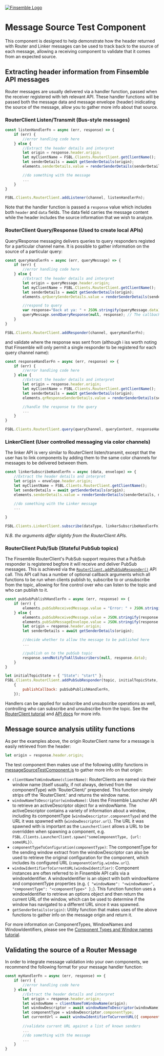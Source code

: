 [![Finsemble Logo](https://documentation.chartiq.com/finsemble/styles/img/Finsemble_Logo_Dark.svg)](https://documentation.chartiq.com/finsemble/)

# Message Source Test Component
This component is designed to help demonstrate how the header returned with Router and Linker messages can be used to track back to the source of each message, allowing a receiving component to validate that it comes from an expected source.

## Extracting header information from Finsemble API messages
Router messages are usually delivered via a handler function, passed when the receiver registered with teh relevant API. These handler functions will be passed both the message data and message envelope (header) inidicating the source of the message, allow you to gather more info about that source. 

### RouterClient Listen/Transmit (Bus-style messages)

```javascript
const listenHandlerFn = async (err, response) => {
	if (err) {
		//error handling code here
	} else {
		//Extract the header details and interpret
		let origin = response.header.origin;
		let myClientName = FSBL.Clients.RouterClient.getClientName();
		let senderDetails = await getSenderDetails(origin);
		elements.senderDetails.value = renderSenderDetails(senderDetails, myClientName, response.header.lastClient);

		//do something with the message
		...
	}
}

FSBL.Clients.RouterClient.addListener(channel, listenHandlerFn);
```
Note that the handler function is passed a `response` value which includes both `header` and `data` fields. The data field carries the message content while the header includes the source information that we wish to analyze. 

### RouterClient Query/Response (Used to create local APIs)
Query/Response messaging delivers queries to query responders registed for a particular channel name. It is possible to gather information on the source of a particular query:
```javascript
const queryHandlerFn = async (err, queryMessage) => {
	if (err) {
		//error handling code here
	} else {
		//Extract the header details and interpret
		let origin = queryMessage.header.origin;
		let myClientName = FSBL.Clients.RouterClient.getClientName();
		let senderDetails = await getSenderDetails(origin);
		elements.qrQuerySenderDetails.value = renderSenderDetails(senderDetails, myClientName, queryMessage.header.lastClient);

		//respond to query
		var response="Back at ya: " + JSON.stringify(queryMessage.data); // Responses can be objects or strings
		queryMessage.sendQueryResponse(null, response); // The callback must respond, else a timeout will occur on the querying client.
	}
}

FSBL.Clients.RouterClient.addResponder(channel, queryHandlerFn);
```
and validate where the response was sent from (although i iss worth noting that Finsemble will only permit a single responder to be registered for each query channel name):
```javascript
const responseHandlerFn = async (err, response) => {
	if (err) {
		//error handling code here
	} else {
		//Extract the header details and interpret
		let origin = response.header.origin;
		let myClientName = FSBL.Clients.RouterClient.getClientName();
		let senderDetails = await getSenderDetails(origin);
		elements.qrResponseSenderDetails.value = renderSenderDetails(senderDetails, myClientName, response.header.lastClient);

		//handle the response to the query
		...
	}
}

FSBL.Clients.RouterClient.query(queryChannel, queryContent, responseHandlerFn);
```

### LinkerClient (User controlled messaging via color channels)
The linker API is very similar to RouterClient listen/transmit, except that the user has to link components by adding them to the same color channels for messages to be delivered between them.
```javascript
const linkerSubscribeHandlerFn = async (data, envelope) => {
	//Extract the header details and interpret
	let origin = envelope.header.origin;
	let myClientName = FSBL.Clients.RouterClient.getClientName();
	let senderDetails = await getSenderDetails(origin);
	elements.senderDetails.value = renderSenderDetails(senderDetails, myClientName, response.header.lastClient);

	//do something with the Linker message
	...
	
}

FSBL.Clients.LinkerClient.subscribe(dataType, linkerSubscribeHandlerFn);
```

_N.B. the arguments differ slightly from the RouterClient APIs._

### RouterClient Pub/Sub (Stateful PubSub topics)
The Finsemble RouterClient's PubSub support requires that a PubSub responder is registered begfore it will receive and deliver PubSub messages. This is achieved via the [`RouterClient.addPubSubResponder()`](https://documentation.chartiq.com/finsemble/IRouterClient.html#addPubSubResponder) API call. This API call has a number of optional callback arguments which all functions to be run when clients publish to, subscribe to or unsubscribe from the topic, allowing for fine control over who can listen to the topic and who can publish to it. 

```javascript
const pubSubPublishHandlerFn = async (err, response) => {
	if (err) {
		elements.pubSubReceivedMessage.value = "Error: " + JSON.stringify(err, null, 4);
	} else {
		elements.pubSubReceivedMessage.value = JSON.stringify(response.data, null, 4);
		elements.pubSubMessageEnvelope.value = JSON.stringify(response.header, null, 4);
		let origin = response.header.origin;
		let senderDetails = await getSenderDetails(origin);

		//decide whether to allow the message to be published here
		...

		//publish on to the pubSub topic
		response.sendNotifyToAllSubscribers(null, response.data);
	}
}

let initialTopicState = { "State": "start" };
FSBL.Clients.RouterClient.addPubSubResponder(topic, initialTopicState,
	{
		publishCallback: pubSubPublishHandlerFn,
	});
```
Handlers can be applied for subscribe and unsubscribe operations as well, controlling who can subscribe and unsubscribe from the topic. See the [RouterClient tutorial](https://documentation.chartiq.com/finsemble/tutorial-TheRouter.html#third-supported-model-pubsub) and [API docs](https://documentation.chartiq.com/finsemble/IRouterClient.html#addPubSubResponder) for more info.


## Message source analysis utility functions
As per the examples above, the origin RouterClient name for a message is easily retrieved from the header:
```javascript
let origin = response.header.origin;
```

The test component then makes use of the following utility functions in [messageSourceTestComponent.js](./messageSourceTestComponent.js) to gather more info on that origin:
- `clientNameToWindowName(clientName)`: 
RouterClients are named via their window name (itself usually, if not always, derived from the componentType) with 'RouterClient/' prepended. This function simply strips off the 'RouterClient.' and returns the window name.
- `windowNameToDescriptor(windowName)`: 
Uses the Finsemble Launcher API to retrieve an activeDescriptor object for a windowName. The activeDescriptor contains a variety of information about a window, including its componentType (`windowDescriptor.componentType`) and the URL it was spawned with (`windowDescriptor.url`). The URL it was spawned with is important as the `LauncherClient` allows a URL to be overridden when spawning a component, e.g. `FSBL.Clients.LauncherClient.spawn("someComponentType, {url: someURL})`. 
- `componentTypeToConfiguration(componentType)`: 
The componentType for the sending window extract from the windowDescriptor can also be used to retrieve the original configuration for the component, which includes its configured URL (`componentConfig.window.url`).
- `windowIdentifierToCurrentURL(windowIdentifier)`: 
Component instances are often referred to in Finsemble API calls via a windowIdentifier. A windowIdentifier is an object with both windowName and componentType properties (e.g. `{ "windowName": "<windowName>", "componentType": "<componentType>" };`). This function function uses a windowIdentifier to retrieve an options object and then return the current URL of the window, which can be used to determine if the window has navigated to a different URL since it was spawned. 
- `getSenderDetails(origin)`: 
Utility function that makes uses of the above functions to gather info on the message origin and return it.

For more information on ComponentTypes, WindowNames and WindowIdentifiers, please see the [Component Types and Window names tutorial](https://documentation.chartiq.com/finsemble/tutorial-ComponentTypesAndWindowNames.html).

## Validating the source of a Router Message
In order to integrate message validation into your own components, we recommend the following format for your message handler function:
```javascript
const myHandlerFn = async (err, response) => {
	if (err) {
		//error handling code here
	} else {
		//Extract the header details and interpret
		let origin = response.header.origin;
		let windowName = clientNameToWindowName(origin);
		let windowDescriptor = await windowNameToDescriptor(windowName);
		let componentType = windowDescriptor.componentType;
		let currentUrl = await windowIdentifierToCurrentURL({ componentType: componentType, windowName: windowName });
		
		//validate current URL against a list of known senders
		...
		//do something with the message
		...
	}
}
```